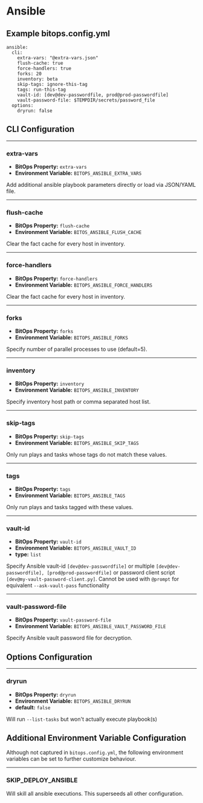 # Ansible

## Example bitops.config.yml
```
ansible:
  cli:
    extra-vars: "@extra-vars.json"
    flush-cache: true
    force-handlers: true
    forks: 20
    inventory: beta
    skip-tags: ignore-this-tag
    tags: run-this-tag
    vault-id: [dev@dev-passwordfile, prod@prod-passwordfile]
    vault-password-file: $TEMPDIR/secrets/password_file
  options:
    dryrun: false
```

## CLI Configuration

-------------------
### extra-vars
* **BitOps Property:** `extra-vars`
* **Environment Variable:** `BITOPS_ANSIBLE_EXTRA_VARS`

Add additional ansible playbook parameters directly or load via JSON/YAML file.

-------------------
### flush-cache
* **BitOps Property:** `flush-cache`
* **Environment Variable:** `BITOS_ANSIBLE_FLUSH_CACHE`

Clear the fact cache for every host in inventory.

-------------------
### force-handlers
* **BitOps Property:** `force-handlers`
* **Environment Variable:** `BITOPS_ANSIBLE_FORCE_HANDLERS`

Clear the fact cache for every host in inventory.

-------------------
### forks
* **BitOps Property:** `forks`
* **Environment Variable:** `BITOPS_ANSIBLE_FORKS`

Specify number of parallel processes to use (default=5).

-------------------
### inventory
* **BitOps Property:** `inventory`
* **Environment Variable:** `BITOPS_ANSIBLE_INVENTORY`

Specify inventory host path or comma separated host list.

-------------------
### skip-tags
* **BitOps Property:** `skip-tags`
* **Environment Variable:** `BITOPS_ANSIBLE_SKIP_TAGS`

Only run plays and tasks whose tags do not match these values.

-------------------
### tags
* **BitOps Property:** `tags`
* **Environment Variable:** `BITOPS_ANSIBLE_TAGS`

Only run plays and tasks tagged with these values.

-------------------
### vault-id
* **BitOps Property:** `vault-id`
* **Environment Variable:** `BITOPS_ANSIBLE_VAULT_ID`
* **type:** `list`

Specify Ansible vault-id `[dev@dev-passwordfile]` or multiple `[dev@dev-passwordfile], [prod@prod-passwordfile]` or password client script `[dev@my-vault-password-client.py]`. Cannot be used with `@prompt` for equivalent `--ask-vault-pass` functionality

-------------------
### vault-password-file
* **BitOps Property:** `vault-password-file`
* **Environment Variable:** `BITOPS_ANSIBLE_VAULT_PASSWORD_FILE`

Specify Ansible vault password file for decryption.

## Options Configuration

-------------------
### dryrun
* **BitOps Property:** `dryrun`
* **Environment Variable:** `BITOPS_ANSIBLE_DRYRUN`
* **default:** `false`

Will run `--list-tasks` but won't actually execute playbook(s)

## Additional Environment Variable Configuration
Although not captured in `bitops.config.yml`, the following environment variables can be set to further customize behaviour.

-------------------
### SKIP_DEPLOY_ANSIBLE
Will skill all ansible executions. This superseeds all other configuration.
